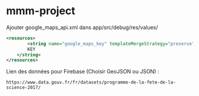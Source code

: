 # mmm-project
Ajouter google_maps_api.xml dans app/src/debug/res/values/

```xml
<resources>
    	<string name="google_maps_key" templateMergeStrategy="preserve" translatable="false"> 
		KEY
	</string>
</resources>
```

Lien des données pour Firebase (Choisir GeoJSON ou JSON) : 
	
	https://www.data.gouv.fr/fr/datasets/programme-de-la-fete-de-la-science-2017/

